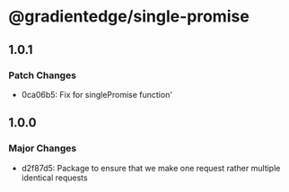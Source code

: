 # @gradientedge/single-promise

## 1.0.1

### Patch Changes

- 0ca06b5: Fix for singlePromise function'

## 1.0.0

### Major Changes

- d2f87d5: Package to ensure that we make one request rather multiple identical requests

